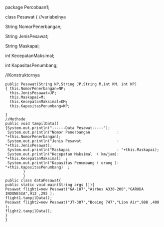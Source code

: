 package Percobaan1;


class Pesawat {
    //variabelnya
    
 String NomorPenerbangan;
 
 String JenisPesawat;
 
 String Maskapai;
 
int KecepatanMaksimal;

int KapasitasPenumbang;

   //Konstruktornya
   
    public Pesawat(String NP,String JP,String M,int KM, int KP)
    { this.NomorPenerbangan=NP;
      this.JenisPesawat=JP;
      this.Maskapai=M;
      this.KecepatanMaksimal=KM;
      this.KapasitasPenumbang=KP;
      
    }
    //Methode
    public void tampilData()
    {System.out.println("------Data Pesawat-----");
     System.out.println("Nomor Penerbangan            : "+this.NomorPenerbangan);
     System.out.println("Jenis Pesawat                : "+this.JenisPesawat);
     System.out.println("Maskapai                     : "+this.Maskapai);
     System.out.println("Kecepatan Maksimal  ( km/jam): "+this.KecepatanMaksimal)  ;
     System.out.println("Kapasitas Penumpang ( orang ): "+this.KapasitasPenumbang)  ;
            }
            }
    public class dataPesawat{
    public static void main(String args []){
    Pesawat flight1=new Pesawat("GA-187","Airbus A330-200","GARUDA INDONESIA",913 ,295 );    
    flight1.tampilData();
    Pesawat flight2=new Pesawat("JT-387","Boeing 747","Lion Air",988 ,400 );
    flight2.tampilData();
    }
    }
          


